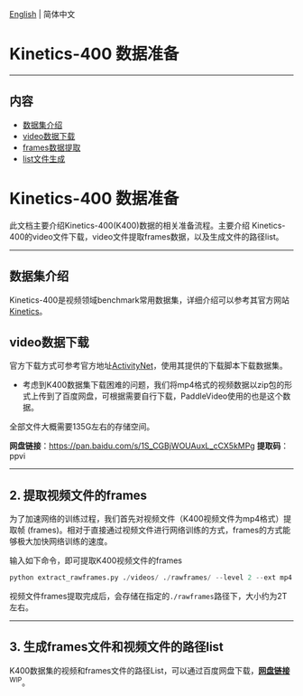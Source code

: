 [English](../../en/dataset/k400.md) | 简体中文

# Kinetics-400 数据准备
---

## 内容

- [数据集介绍](#数据集介绍)
- [video数据下载](#video数据下载)
- [frames数据提取](#frames数据提取)
- [list文件生成](#list文件生成)


# Kinetics-400 数据准备
此文档主要介绍Kinetics-400(K400)数据的相关准备流程。主要介绍 Kinetics-400的video文件下载，video文件提取frames数据，以及生成文件的路径list。

---

## 数据集介绍
Kinetics-400是视频领域benchmark常用数据集，详细介绍可以参考其官方网站[Kinetics](https://deepmind.com/research/open-source/kinetics)。

## video数据下载
官方下载方式可参考官方地址[ActivityNet](https://github.com/activitynet/ActivityNet/tree/master/Crawler/Kinetics)，使用其提供的下载脚本下载数据集。

- 考虑到K400数据集下载困难的问题，我们将mp4格式的视频数据以zip包的形式上传到了百度网盘，可根据需要自行下载，PaddleVideo使用的也是这个数据。

全部文件大概需要135G左右的存储空间。

**网盘链接**：https://pan.baidu.com/s/1S_CGBjWOUAuxL_cCX5kMPg
**提取码**：ppvi




---
## 2. 提取视频文件的frames
为了加速网络的训练过程，我们首先对视频文件（K400视频文件为mp4格式）提取帧 (frames)。相对于直接通过视频文件进行网络训练的方式，frames的方式能够极大加快网络训练的速度。

输入如下命令，即可提取K400视频文件的frames

```python
python extract_rawframes.py ./videos/ ./rawframes/ --level 2 --ext mp4
```

视频文件frames提取完成后，会存储在指定的`./rawframes`路径下，大小约为2T左右。

---

## 3. 生成frames文件和视频文件的路径list
K400数据集的视频和frames文件的路径List，可以通过百度网盘下载，**[网盘链接]()** <sup>WIP</sup>。
